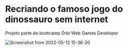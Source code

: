 # Recriando o famoso jogo do dinossauro sem internet

Projeto parte do bootcamp Órbi Web Games Developer


![Screenshot from 2022-05-12 15-36-20](https://user-images.githubusercontent.com/62563740/168146128-77efb7a3-2b4c-42ab-b00c-72049e674666.png)
